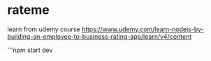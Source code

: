 # rateme


learn from udemy course
https://www.udemy.com/learn-nodejs-by-building-an-employee-to-business-rating-app/learn/v4/content


'''npm start dev

